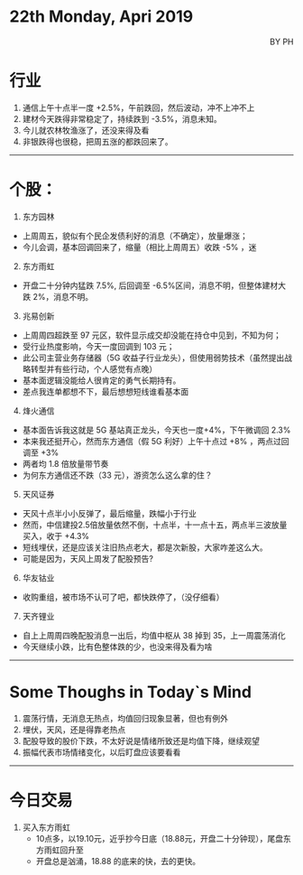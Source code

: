 # 22th Monday, Apri 2019 
<p align = 'right'>BY PH </p>

# 行业
1. 通信上午十点半一度 +2.5%，午前跌回，然后波动，冲不上冲不上
2. 建材今天跌得非常稳定了，持续跌到 -3.5%，消息未知。
3. 今儿就农林牧渔涨了，还没来得及看
4. 非银跌得也很稳，把周五涨的都跌回来了。
***

# 个股：
1. 东方园林 
+ 上周周五，貌似有个民企发债利好的消息（不确定），放量爆涨；
+ 今儿会调，基本回调回来了，缩量（相比上周周五）收跌 -5% ，迷

2. 东方雨虹
+ 开盘二十分钟内猛跌 7.5%, 后回调至 -6.5%区间，消息不明，但整体建材大跌 2%，消息不明。

3. 兆易创新
+ 上周周四超跌至 97 元区，软件显示成交却没能在持仓中见到，不知为何；
+ 受行业热度影响，今天一度回调到 103 元；
+ 此公司主营业务存储器（5G 收益子行业龙头），但使用弱势技术（虽然提出战略转型并有些行动，个人感觉有点晚）
+ 基本面逻辑没能给人很肯定的勇气长期持有。
+ 差点我连单都想不下，最后想想短线谁看基本面

4. 烽火通信
+ 基本面告诉我这就是 5G 基站真正龙头，今天也一度+4%，下午微调回 2.3%
+ 本来我还挺开心，然而东方通信（假 5G 利好）上午十点过 +8% ，两点过回调至 +3% 
+ 两者均 1.8 倍放量带节奏
+ 为何东方通信还不跌（33 元），游资怎么这么拿的住？

5. 天风证券
+ 天风十点半小小反弹了，最后缩量，跌幅小于行业
+ 然而，中信建投2.5倍放量依然不倒，十点半，十一点十五，两点半三波放量买入，收于 +4.3%
+ 短线埋伏，还是应该关注旧热点老大，都是次新股，大家咋差这么大。
+ 可能是因为，天风上周发了配股预告?

6. 华友钴业
+ 收购重组，被市场不认可了吧，都快跌停了，（没仔细看）

7. 天齐锂业
+ 自上上周周四晚配股消息一出后，均值中枢从 38 掉到 35，上一周震荡消化
+ 今天继续小跌，比有色整体跌的少，也没来得及看为啥
***
# Some Thoughs in Today\`s Mind
1. 震荡行情，无消息无热点，均值回归现象显著，但也有例外
2. 埋伏，天风，还是得靠老热点
3. 配股导致的股价下跌，不太好说是情绪所致还是均值下降，继续观望
4. 振幅代表市场情绪变化，以后盯盘应该要看看
***
# 今日交易
1. 买入东方雨虹
    + 10点多，以19.10元，近乎抄今日底（18.88元，开盘二十分钟现），尾盘东方雨虹回升至
    + 开盘总是汹涌，18.88 的底来的快，去的更快。

